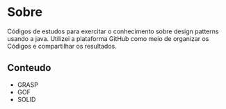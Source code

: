<h1>Sobre</h1>

<p>Códigos de estudos para exercitar o conhecimento sobre design patterns usando a java.
Utilizei a plataforma GitHub como meio de organizar os Códigos e compartilhar os resultados. </p>

<h2>Conteudo</h2>

  <ul>
   <li> GRASP </li>
   <li> GOF </li>
   <li> SOLID </li>
  </ul>

